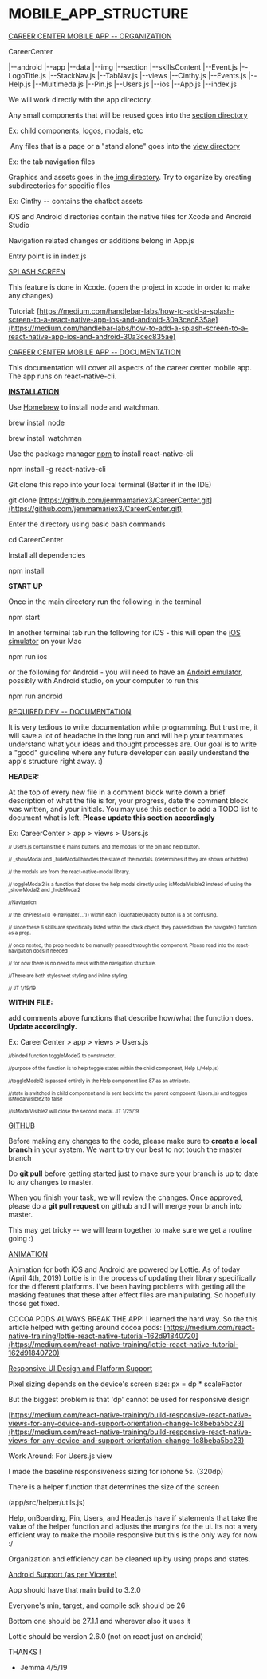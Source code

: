# MOBILE_APP_STRUCTURE
<ins>CAREER CENTER MOBILE APP -- ORGANIZATION</ins>



CareerCenter

  |--android
  |--app
  |--data
  |--img
  |--section
    |--skillsContent
    |--Event.js
    |--LogoTitle.js
    |--StackNav.js
    |--TabNav.js
  |--views
    |--Cinthy.js
    |--Events.js
    |--Help.js
    |--Multimeda.js
    |--Pin.js
    |--Users.js
  |--ios
  |--App.js
  |--index.js

We will work directly with the app directory.

Any small components that will be reused goes into the <ins>section directory</ins>

Ex: child components, logos, modals, etc

 Any files that is a page or a "stand alone" goes into the <ins>view directory</ins>

Ex: the tab navigation files

Graphics and assets goes in the<ins> img directory</ins>. Try to organize by creating subdirectories for specific files

Ex: Cinthy -- contains the chatbot assets

iOS and Android directories contain the native files for Xcode and Android Studio

Navigation related changes or additions belong in App.js

Entry point is in index.js



<ins>SPLASH SCREEN</ins>

This feature is done in Xcode. (open the project in xcode in order to make any changes)

Tutorial: [https://medium.com/handlebar-labs/how-to-add-a-splash-screen-to-a-react-native-app-ios-and-android-30a3cec835ae](https://medium.com/handlebar-labs/how-to-add-a-splash-screen-to-a-react-native-app-ios-and-android-30a3cec835ae)



<ins>CAREER CENTER MOBILE APP -- DOCUMENTATION</ins>

This documentation will cover all aspects of the career center mobile app. The app runs on react-native-cli.



<ins>**INSTALLATION**</ins>

Use [Homebrew]([http://brew.sh/](http://brew.sh/)) to install node and watchman.

brew install node

brew install watchman 



Use the package manager [npm]([https://docs.npmjs.com/downloading-and-installing-packages-locally](https://docs.npmjs.com/downloading-and-installing-packages-locally)) to install react-native-cli

npm install -g react-native-cli



Git clone this repo into your local terminal (Better if in the IDE)

git clone [https://github.com/jemmamariex3/CareerCenter.git](https://github.com/jemmamariex3/CareerCenter.git)



Enter the directory using basic bash commands

cd CareerCenter 



Install all dependencies

npm install



**START UP**

Once in the main directory run the following in the terminal

npm start 



In another terminal tab run the following for iOS - this will open the [iOS simulator]([https://facebook.github.io/react-native/docs/running-on-simulator-ios](https://facebook.github.io/react-native/docs/running-on-simulator-ios)) on your Mac

npm run ios



or the following for Android - you will need to have an [Andoid emulator]([https://medium.com/@deepak.gulati/running-react-native-app-on-the-android-emulator-11bf309443eb](https://medium.com/@deepak.gulati/running-react-native-app-on-the-android-emulator-11bf309443eb)), possibly with Android studio, on your computer to run this

npm run android



<ins>REQUIRED DEV -- DOCUMENTATION</ins>

It is very tedious to write documentation while programming. But trust me, it will save a lot of headache in the long run and will help your teammates understand what your ideas and thought processes are. Our goal is to write a "good" guideline where any future developer can easily understand the app's structure right away. :)



**HEADER:**

At the top of every new file in a comment block write down a brief description of what the file is for, your progress, date the comment block was written, and your initials. You may use this section to add a TODO list to document what is left. **Please update this section accordingly**



Ex: CareerCenter > app > views > Users.js

<sup><sub>// Users.js contains the 6 mains buttons. and the modals for the pin and help button.</sub></sup>

<sup><sub>// _showModal and _hideModal handles the state of the modals. (determines if they are shown or hidden)</sub></sup>

<sup><sub>// the modals are from the react-native-modal library.</sub></sup>

<sup><sub>// toggleModal2 is a function that closes the help modal directly using isModalVisible2 instead of using the _showModal2 and _hideModal2</sub></sup>



<sup><sub>//Navigation:</sub></sup>

<sup><sub>// the  onPress={() => navigate('...')} within each TouchableOpacity button is a bit confusing.</sub></sup>

<sup><sub>// since these 6 skills are specifically listed within the stack object, they passed down the navigate() function as a prop.</sub></sup>

<sup><sub>// once nested, the prop needs to be manually passed through the component. Please read into the react-navigation docs if needed</sub></sup>

<sup><sub>// for now there is no need to mess with the navigation structure.</sub></sup>



<sup><sub>//There are both stylesheet styling and inline styling.</sub></sup>

<sup><sub>// JT 1/15/19</sub></sup>



**WITHIN FILE:**

add comments above functions that describe how/what the function does. **Update accordingly.**

Ex: CareerCenter > app > views > Users.js

<sup><sub>//binded function toggleModel2 to constructor.</sub></sup>

<sup><sub>//purpose of the function is to help toggle states within the child component, Help (./Help.js)</sub></sup>

<sup><sub>//toggleModel2 is passed entirely in the Help component line 87 as an attribute.</sub></sup>

<sup><sub>//state is switched in child component and is sent back into the parent component (Users.js) and toggles isModalVisible2 to false</sub></sup>

<sup><sub>//isModalVisible2 will close the second modal. JT 1/25/19</sub></sup>



<ins>GITHUB</ins>

Before making any changes to the code, please make sure to **create a local branch** in your system. We want to try our best to not touch the master branch



Do **git pull** before getting started just to make sure your branch is up to date to any changes to master.



When you finish your task, we will review the changes. Once approved, please do a **git pull request** on github and I will merge your branch into master.



This may get tricky -- we will learn together to make sure we get a routine going :)



<ins>ANIMATION</ins>

Animation for both iOS and Android are powered by Lottie. As of today (April 4th, 2019) Lottie is in the process of updating their library specifically for the different platforms. I've been having problems with getting all the masking features that these after effect files are manipulating. So hopefully those get fixed.



COCOA PODS ALWAYS BREAK THE APP! I learned the hard way. So the this article helped with getting around cocoa pods: [https://medium.com/react-native-training/lottie-react-native-tutorial-162d91840720](https://medium.com/react-native-training/lottie-react-native-tutorial-162d91840720)



<ins>Responsive UI Design and Platform Support</ins>

Pixel sizing depends on the device's screen size: px = dp * scaleFactor

But the biggest problem is that 'dp' cannot be used for responsive design

[https://medium.com/react-native-training/build-responsive-react-native-views-for-any-device-and-support-orientation-change-1c8beba5bc23](https://medium.com/react-native-training/build-responsive-react-native-views-for-any-device-and-support-orientation-change-1c8beba5bc23)



Work Around: For Users.js view

I made the baseline responsiveness sizing for iphone 5s. (320dp)

There is a helper function that determines the size of the screen

(app/src/helper/utils.js)



Help, onBoarding, Pin, Users, and Header.js have if statements that take the value of the helper function and adjusts the margins for the ui. Its not a very efficient way to make the mobile responsive but this is the only way for now :/



Organization and efficiency can be cleaned up by using props and states.



<ins>Android Support (as per Vicente)</ins>

App should have that main build to 3.2.0

Everyone's min, target, and compile sdk should be 26

Bottom one should be 27.1.1 and wherever also it uses it

Lottie should be version 2.6.0 (not on react just on android)



THANKS !

- Jemma 4/5/19



